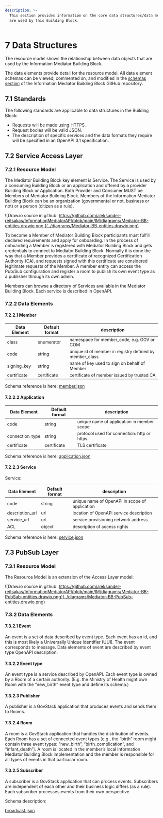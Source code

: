 ```yaml
---
description: >-
  This section provides information on the core data structures/data models that
  are used by this Building Block.
---
```


# 7 Data Structures

The resource model shows the relationship between data objects that are used by the Information Mediator Building Block.

The data elements provide detail for the resource model. All data element schemas can be viewed, commented on, and modified in the [schemas section](https://github.com/aleksander-reitsakas/InformationMediatorAPI/tree/main/IM/schemas) of the Information Mediator Building Block GitHub repository.

## 7.1 Standards

The following standards are applicable to data structures in the Building Block:

* Requests will be made using HTTPS.
* Request bodies will be valid JSON.
* The description of specific services and the data formats they require will be specified in an OpenAPI 3.1 specification.

## 7.2 Service Access Layer

### 7.2.1 Resource Model

The Mediator Building Block key element is Service. The Service is used by a consuming Building Block or an application and offered by a provider Building Block or Application. Both Provider and Consumer MUST be Members of Mediator Building Block. Members of the Information Mediator Building Block can be an organization (governmental or not, business or not) or a person (citizen as a rule).

![Draw.io source in github: https://github.com/aleksander-reitsakas/InformationMediatorAPI/blob/main/IM/diagrams/Mediator-BB-entities.drawio.png.](../diagrams/Mediator-BB-entities.drawio.png)

To become a Member of Mediator Building Block participants must fulfill declared requirements and apply for onboarding. In the process of onboarding a Member is registered with Mediator Building Block and gets credentials to connect to Mediator Building Block. Normally it is done the way that a Member provides a certificate of recognized Certification Authority (CA), and requests signed with this certificate are considered legitimate requests of the Member. A member entity can access the Pub/Sub configuration and register a room to publish its own event type as a publisher through its own admin.

Members can browse a directory of Services available in the Mediator Building Block. Each service is described in OpenAPI.

### 7.2.2 Data Elements

#### 7.2.2.1 Member

| Data Element | Default format | description                                              |
| ------------ | -------------- | -------------------------------------------------------- |
| class        | enumerator     | namespace for member\_code, e.g. GOV or COM              |
| code         | string         | unique id of member in registry defined by member\_class |
| signing\_key | string         | name of key used to sign on behalf of Member             |
| certificate  | certificate    | certificate of member issued by trusted CA               |

Schema reference is here: [member.json](https://github.com/GovStackWorkingGroup/BuildingBlockAPI/blob/main/IM/schemas/member.json)

#### 7.2.2.2 Application

| Data Element     | Default format | description                                 |
| ---------------- | -------------- | ------------------------------------------- |
| code             | string         | unique name of application in member scope  |
| connection\_type | string         | protocol used for connection: http or https |
| certificate      | certificate    | TLS certificate                             |

Schema reference is here: [application.json](https://github.com/GovStackWorkingGroup/BuildingBlockAPI/blob/main/IM/schemas/application.json)&#x20;

#### 7.2.2.3 Service

Service:&#x20;

| Data Element     | Default format | description                                    |
| ---------------- | -------------- | ---------------------------------------------- |
| code             | string         | unique name of OpenAPI in scope of application |
| description\_url | url            | location of OpenAPI service description        |
| service\_url     | url            | service provisioning network address           |
| ACL              | object         | description of access rights                   |

Schema reference is here: [service.json](https://github.com/GovStackWorkingGroup/BuildingBlockAPI/blob/main/IM/schemas/service.json)&#x20;

## **7.3 PubSub Layer**

### 7.3.1 Resource Model

The Resource Model is an extension of the Access Layer model:

![Draw.io source in github: https://github.com/aleksander-reitsakas/InformationMediatorAPI/blob/main/IM/diagrams/Mediator-BB-PubSub-entities.drawio.png](../diagrams/Mediator-BB-PubSub-entities.drawio.png)

### 7.3.2 Data Elements

#### 7.3.2.1 Event

An event is a set of data described by event type. Each event has an id, and this is most likely a Universally Unique Identifier (UUI). The event corresponds to message. Data elements of event are described by event type OpenAPI description.

#### 7.3.2.2 Event type

An event type is a service described by OpenAPI. Each event type is owned by a Room of a certain authority. (E.g. the Ministry of Health might own Room with the “new\_birth” event type and define its schema.)

#### 7.3.2.3 Publisher

A publisher is a GovStack application that produces events and sends them to Rooms.

#### **7.3.2.4 Room**

A room is a GovStack application that handles the distribution of events. Each Room has a set of connected event types (e.g., the “birth” room might contain three event types: “new\_birth”, “birth\_complication”, and “infant\_death”). A room is located in the member’s local Information Mediator Building Block implementation and the member is responsible for all types of events in that particular room.

#### 7.3.2.5 Subscriber

A subscriber is a GovStack application that can process events. Subscribers are independent of each other and their business logic differs (as a rule). Each subscriber processes events from their own perspective.

Schema description:&#x20;

[broadcast.json](https://github.com/GovStackWorkingGroup/BuildingBlockAPI/blob/main/IM/schemas/broadcast.json)
